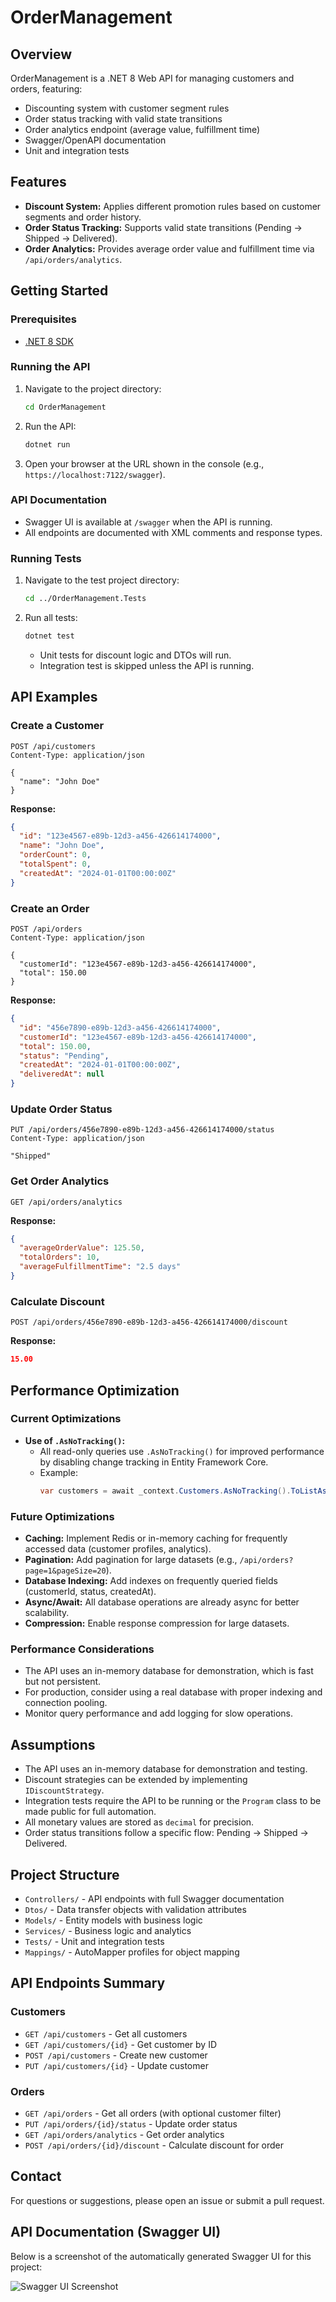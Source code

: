 # OrderManagement

## Overview
OrderManagement is a .NET 8 Web API for managing customers and orders, featuring:
- Discounting system with customer segment rules
- Order status tracking with valid state transitions
- Order analytics endpoint (average value, fulfillment time)
- Swagger/OpenAPI documentation
- Unit and integration tests

## Features
- **Discount System:** Applies different promotion rules based on customer segments and order history.
- **Order Status Tracking:** Supports valid state transitions (Pending → Shipped → Delivered).
- **Order Analytics:** Provides average order value and fulfillment time via `/api/orders/analytics`.

## Getting Started

### Prerequisites
- [.NET 8 SDK](https://dotnet.microsoft.com/en-us/download/dotnet/8.0)

### Running the API
1. Navigate to the project directory:
   ```sh
   cd OrderManagement
   ```
2. Run the API:
   ```sh
   dotnet run
   ```
3. Open your browser at the URL shown in the console (e.g., `https://localhost:7122/swagger`).

### API Documentation
- Swagger UI is available at `/swagger` when the API is running.
- All endpoints are documented with XML comments and response types.

### Running Tests
1. Navigate to the test project directory:
   ```sh
   cd ../OrderManagement.Tests
   ```
2. Run all tests:
   ```sh
   dotnet test
   ```
   - Unit tests for discount logic and DTOs will run.
   - Integration test is skipped unless the API is running.

## API Examples

### Create a Customer
```http
POST /api/customers
Content-Type: application/json

{
  "name": "John Doe"
}
```

**Response:**
```json
{
  "id": "123e4567-e89b-12d3-a456-426614174000",
  "name": "John Doe",
  "orderCount": 0,
  "totalSpent": 0,
  "createdAt": "2024-01-01T00:00:00Z"
}
```

### Create an Order
```http
POST /api/orders
Content-Type: application/json

{
  "customerId": "123e4567-e89b-12d3-a456-426614174000",
  "total": 150.00
}
```

**Response:**
```json
{
  "id": "456e7890-e89b-12d3-a456-426614174000",
  "customerId": "123e4567-e89b-12d3-a456-426614174000",
  "total": 150.00,
  "status": "Pending",
  "createdAt": "2024-01-01T00:00:00Z",
  "deliveredAt": null
}
```

### Update Order Status
```http
PUT /api/orders/456e7890-e89b-12d3-a456-426614174000/status
Content-Type: application/json

"Shipped"
```

### Get Order Analytics
```http
GET /api/orders/analytics
```

**Response:**
```json
{
  "averageOrderValue": 125.50,
  "totalOrders": 10,
  "averageFulfillmentTime": "2.5 days"
}
```

### Calculate Discount
```http
POST /api/orders/456e7890-e89b-12d3-a456-426614174000/discount
```

**Response:**
```json
15.00
```

## Performance Optimization

### Current Optimizations
- **Use of `.AsNoTracking()`:**
  - All read-only queries use `.AsNoTracking()` for improved performance by disabling change tracking in Entity Framework Core.
  - Example:
    ```csharp
    var customers = await _context.Customers.AsNoTracking().ToListAsync();
    ```

### Future Optimizations
- **Caching:** Implement Redis or in-memory caching for frequently accessed data (customer profiles, analytics).
- **Pagination:** Add pagination for large datasets (e.g., `/api/orders?page=1&pageSize=20`).
- **Database Indexing:** Add indexes on frequently queried fields (customerId, status, createdAt).
- **Async/Await:** All database operations are already async for better scalability.
- **Compression:** Enable response compression for large datasets.

### Performance Considerations
- The API uses an in-memory database for demonstration, which is fast but not persistent.
- For production, consider using a real database with proper indexing and connection pooling.
- Monitor query performance and add logging for slow operations.

## Assumptions
- The API uses an in-memory database for demonstration and testing.
- Discount strategies can be extended by implementing `IDiscountStrategy`.
- Integration tests require the API to be running or the `Program` class to be made public for full automation.
- All monetary values are stored as `decimal` for precision.
- Order status transitions follow a specific flow: Pending → Shipped → Delivered.

## Project Structure
- `Controllers/` - API endpoints with full Swagger documentation
- `Dtos/` - Data transfer objects with validation attributes
- `Models/` - Entity models with business logic
- `Services/` - Business logic and analytics
- `Tests/` - Unit and integration tests
- `Mappings/` - AutoMapper profiles for object mapping

## API Endpoints Summary

### Customers
- `GET /api/customers` - Get all customers
- `GET /api/customers/{id}` - Get customer by ID
- `POST /api/customers` - Create new customer
- `PUT /api/customers/{id}` - Update customer

### Orders
- `GET /api/orders` - Get all orders (with optional customer filter)
- `PUT /api/orders/{id}/status` - Update order status
- `GET /api/orders/analytics` - Get order analytics
- `POST /api/orders/{id}/discount` - Calculate discount for order

## Contact
For questions or suggestions, please open an issue or submit a pull request.

## API Documentation (Swagger UI)

Below is a screenshot of the automatically generated Swagger UI for this project:

![Swagger UI Screenshot](/OrderManagement/images/swagger.png)
